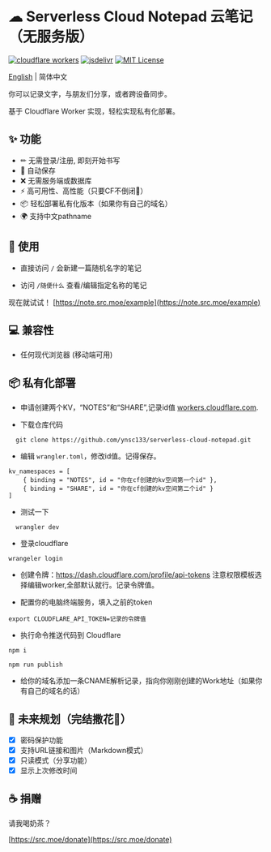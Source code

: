 # ☁ Serverless Cloud Notepad 云笔记（无服务版）

[![cloudflare workers](https://badgen.net/badge/a/Cloudflare%20Workers/orange?icon=https%3A%2F%2Fworkers.cloudflare.com%2Fresources%2Flogo%2Flogo.svg&label=)](https://workers.cloudflare.com/)
[![jsdelivr](https://img.shields.io/badge/jsdelivr-cdn-brightgreen)](https://www.jsdelivr.com/)
[![MIT License](https://img.shields.io/badge/license-MIT-blue.svg)](https://github.com/dotzero/pad/blob/master/LICENSE)

[English](./README.md) | 简体中文

你可以记录文字，与朋友们分享，或者跨设备同步。

基于 Cloudflare Worker 实现，轻松实现私有化部署。

## ✨ 功能

- ✏ 无需登录/注册, 即刻开始书写
- 💾 自动保存
- ❌ 无需服务端或数据库
- ⚡ 高可用性、高性能（只要CF不倒闭🤣）
- 📦 轻松部署私有化版本（如果你有自己的域名）
- 🌍 支持中文pathname

## 🔨 使用

- 直接访问 `/` 会新建一篇随机名字的笔记

- 访问 `/随便什么` 查看/编辑指定名称的笔记

现在就试试！ [https://note.src.moe/example](https://note.src.moe/example)

## 💻 兼容性

- 任何现代浏览器 (移动端可用)

## 📦 私有化部署

- 申请创建两个KV，“NOTES”和“SHARE”,记录id值
 [workers.cloudflare.com](https://workers.cloudflare.com/).

- 下载仓库代码
```
  git clone https://github.com/ynsc133/serverless-cloud-notepad.git
```
- 编辑 `wrangler.toml`，修改id值。记得保存。
```
kv_namespaces = [
    { binding = "NOTES", id = "你在cf创建的kv空间第一个id" },
    { binding = "SHARE", id = "你在cf创建的kv空间第二个id" }
]
```
- 测试一下
```
  wrangler dev
```
- 登录cloudflare
```
wrangeler login
```
- 创建令牌：https://dash.cloudflare.com/profile/api-tokens
注意权限模板选择编辑worker,全部默认就行。记录令牌值。

- 配置你的电脑终端服务，填入之前的token
```
export CLOUDFLARE_API_TOKEN=记录的令牌值
```
- 执行命令推送代码到 Cloudflare
```
npm i
```
```
npm run publish
```
- 给你的域名添加一条CNAME解析记录，指向你刚刚创建的Work地址（如果你有自己的域名的话）

## 👀 未来规划（完结撒花🎉）

- [x] 密码保护功能
- [x] 支持URL链接和图片（Markdown模式）
- [x] 只读模式（分享功能）
- [x] 显示上次修改时间

## ☕ 捐赠

请我喝奶茶？
  
[https://src.moe/donate](https://src.moe/donate)
